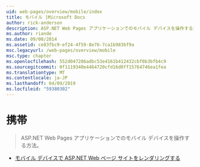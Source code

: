 ```yaml
---
uid: web-pages/overview/mobile/index
title: モバイル |Microsoft Docs
author: rick-anderson
description: ASP.NET Web Pages アプリケーションでのモバイル デバイスを操作する方法。
ms.author: riande
ms.date: 09/08/2014
ms.assetid: ce83fbc9-ef24-4f59-8e76-7ca1b983bf9a
msc.legacyurl: /web-pages/overview/mobile
msc.type: chapter
ms.openlocfilehash: 552d047286adbc53e4161b412432cbf0b3bfb4c9
ms.sourcegitcommit: 0f1119340e4464720cfd16d0ff15764746ea1fea
ms.translationtype: MT
ms.contentlocale: ja-JP
ms.lasthandoff: 04/09/2019
ms.locfileid: "59380302"
---
```

# <a name="mobile"></a>携帯

> ASP.NET Web Pages アプリケーションでのモバイル デバイスを操作する方法。


- [モバイル デバイスで ASP.NET Web ページ サイトをレンダリングする](rendering-aspnet-web-pages-sites-for-mobile-devices.md)
